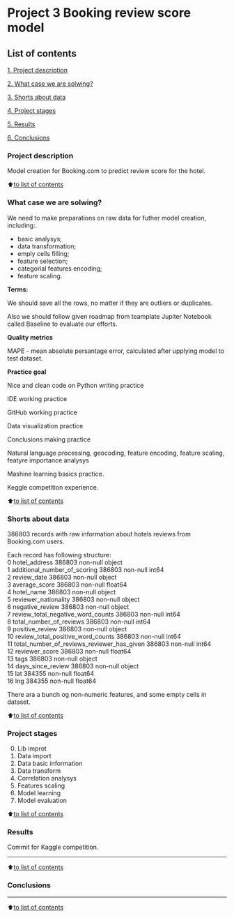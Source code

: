 # Project 3 Booking review score model

## List of contents

[1. Project description](https://github.com/Nokachishikime/sf_data_science/tree/main/Project_3_Booking/README.md#Project-description)

[2. What case we are solwing?](https://github.com/Nokachishikime/sf_data_science/tree/main/Project_3_Booking/README.md#What-case-we-are-solwing)

[3. Shorts about data](https://github.com/Nokachishikime/sf_data_science/tree/main/Project_3_Booking/README.md#Shorts-about-data)

[4. Project stages](https://github.com/Nokachishikime/sf_data_science/tree/main/Project_3_Booking/README.md#Project-stages)

[5. Results](https://github.com/Nokachishikime/sf_data_science/tree/main/Project_3_Booking/README.md#Results)

[6. Conclusions](https://github.com/Nokachishikime/sf_data_science/tree/main/Project_3_Booking/README.md#Conclusions)


### Project description
Model creation for Booking.com to predict review score for the hotel.

:arrow_up:[to list of contents](https://github.com/Nokachishikime/sf_data_science/tree/main/Project_3_Booking/README.md#List-of-contents)

### What case we are solwing?
We need to make preparations on raw data for futher model creation, including:.   
- basic analysys;
- data transformation;
- emply cells filling;
- feature selection; 
- categorial features encoding;
- feature scaling.

**Terms:**

We should save all the rows, no matter if they are outliers or duplicates.

Also we should follow given roadmap from teamplate Jupiter Notebook called Baseline to evaluate our efforts.

**Quality metrics**

MAPE - mean absolute persantage error, calculated after upplying model to test dataset.

**Practice goal**

Nice and clean code on Python writing practice

IDE working practice

GitHub working practice

Data visualization practice

Conclusions making practice

Natural language processing, geocoding, feature encoding, feature scaling, featyre importance analysys

Mashine learning basics practice.

Keggle competition experience.

:arrow_up:[to list of contents](https://github.com/Nokachishikime/sf_data_science/tree/main/project_0/README.md#List-of-contents)

### Shorts about data

386803 records with raw information about hotels reviews from Booking.com users.   

Each record has following structure:      
 0   hotel_address                               386803 non-null  object   
 1   additional_number_of_scoring                386803 non-null  int64   
 2   review_date                                 386803 non-null  object   
 3   average_score                               386803 non-null  float64   
 4   hotel_name                                  386803 non-null  object   
 5   reviewer_nationality                        386803 non-null  object   
 6   negative_review                             386803 non-null  object   
 7   review_total_negative_word_counts           386803 non-null  int64   
 8   total_number_of_reviews                     386803 non-null  int64   
 9   positive_review                             386803 non-null  object   
 10  review_total_positive_word_counts           386803 non-null  int64   
 11  total_number_of_reviews_reviewer_has_given  386803 non-null  int64   
 12  reviewer_score                              386803 non-null  float64   
 13  tags                                        386803 non-null  object   
 14  days_since_review                           386803 non-null  object   
 15  lat                                         384355 non-null  float64   
 16  lng                                         384355 non-null  float64   

 There ara a bunch og non-numeric features, and some empty cells in dataset.

:arrow_up:[to list of contents](https://github.com/Nokachishikime/sf_data_science/tree/main/project_0/README.md#List-of-contents)

### Project stages

0. Lib improt   
1. Data import   
2. Data basic information   
3. Data transform   
4. Correlation analysys
5. Features scaling
6. Model learning
7. Model evaluation

:arrow_up:[to list of contents](https://github.com/Nokachishikime/sf_data_science/tree/main/project_0/README.md#List-of-contents)

### Results

Commit for Kaggle competition.

---

:arrow_up:[to list of contents](https://github.com/Nokachishikime/sf_data_science/tree/main/project_0/README.md#List-of-contents)

### Conclusions

---

:arrow_up:[to list of contents](https://github.com/Nokachishikime/sf_data_science/tree/main/project_0/README.md#List-of-contents)